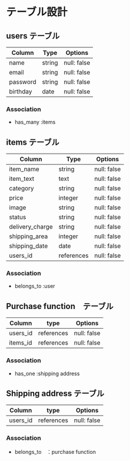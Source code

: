 # テーブル設計

## users テーブル

| Column   | Type   | Options    |
| -------- | ------ | ---------- |
| name     | string | null: false|
| email    | string | null: false|
| password | string | null: false|
| birthday | date   | null: false|

### Association
- has_many :items

## items テーブル
| Column          | Type       | Options    |
| --------------- | ---------- | ---------- |
| item_name       | string     | null: false|
| item_text       | text       | null: false|
| category        | string     | null: false|
| price           | integer    | null: false|
| image           | string     | null: false|
| status          | string     | null: false|
| delivery_charge | string     | null: false|
| shipping_area   | integer    | null: false|
| shipping_date   | date       | null: false|
| users_id        | references | null: false|

### Association
- belongs_to :user

## Purchase function　テーブル
| Column    | type       | Options    |
| --------- | ---------- | ---------- |
| users_id  | references | null: false|
| items_id  | references | null: false|

### Association
- has_one :shipping address

## Shipping address テーブル
| Column    | type       | Options    |
| --------- | ---------- | ---------- |
| users_id  | references | null: false|

### Association
- belongs_to　：purchase function